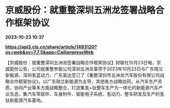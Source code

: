 # 京威股份：就重整深圳五洲龙签署战略合作框架协议

**2023-10-23 10:37**

**https://api3.cls.cn/share/article/1493120?os=web&sv=7.7.5&app=CailianpressWeb**

【京威股份：就重整深圳五洲龙签署战略合作框架协议】财联社10月23日电，京威股份公告，公司就重整参股公司深圳五洲龙事项于2023年10月23日与广东晓兰新能源、深圳氢蓝动力、广东富达签订了《重整深圳市五洲龙汽车股份有限公司战略合作框架协议》。以广东晓兰新能源为主导，其他各方战略协同，从汽车生产资质、协同产业等多方面战略整合，打造集氢+钛整车生产为一体化的新能源汽车产业生态，集汽车零部件、车身附件、智能电子系统、氢动力、整车研发及生产的氢钛新能源汽车基地。
